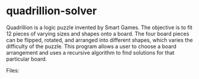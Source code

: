 # quadrillion-solver
Quadrillion is a logic puzzle invented by Smart Games. The objective is to fit 12 pieces of varying sizes and shapes onto a board. The four board pieces can be flipped, rotated, and arranged into different shapes, which varies the difficulty of the puzzle. This program allows a user to choose a board arrangement and uses a recursive algorithm to find solutions for that particular board.

Files:



